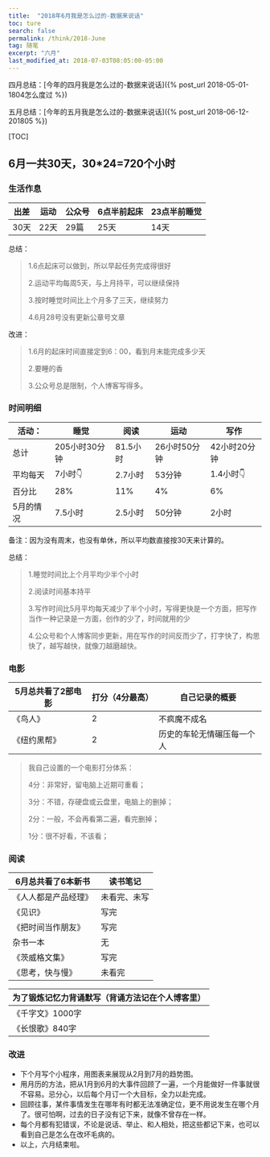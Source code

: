 ```yaml
---
title:  "2018年6月我是怎么过的-数据来说话"
toc: ture
search: false
permalink: /think/2018-June
tag: 随笔
excerpt: "六月"
last_modified_at: 2018-07-03T08:05:00-05:00
---
```


四月总结：[今年的四月我是怎么过的-数据来说话]({% post_url 2018-05-01-1804怎么度过 %})

五月总结：[今年的五月我是怎么过的-数据来说话]({% post_url 2018-06-12-201805 %})

[TOC]



## 6月一共30天，30*24=720个小时

### 生活作息

| 出差 | 运动 | 公众号 | 6点半前起床 | 23点半前睡觉 |
| ---- | ---- | ------ | ----------- | ------------ |
| 30天 | 22天 | 29篇   | 25天        | 14天         |

总结：

> 1.6点起床可以做到，所以早起任务完成得很好
>
> 2.运动平均每周5天，与上月持平，可以继续保持
>
> 3.按时睡觉时间比上个月多了三天，继续努力
>
> 4.6月28号没有更新公章号文章

改进：

> 1.6月的起床时间直接定到6：00，看到月末能完成多少天
>
> 2.要睡的香
>
> 3.公众号总是限制，个人博客写得多。

### 时间明细

| 活动：    | 睡觉          | 阅读     | 运动         | 写作         |
| --------- | ------------- | -------- | ------------ | ------------ |
| 总计      | 205小时30分钟 | 81.5小时 | 26小时50分钟 | 42小时20分钟 |
| 平均每天  | 7小时👇        | 2.7小时  | 53分钟       | 1.4小时👇     |
| 百分比    | 28%           | 11%      | 4%           | 6%           |
| 5月的情况 | 7.5小时       | 2.5小时  | 50分钟       | 2小时        |

备注：因为没有周末，也没有单休，所以平均数直接按30天来计算的。

总结：

> 1.睡觉时间比上个月平均少半个小时
>
> 2.阅读时间基本持平
>
> 3.写作时间比5月平均每天减少了半个小时，写得更快是一个方面，把写作当作一种记录是一方面，创作的少了，时间就用的少
>
> 4.公众号和个人博客同步更新，用在写作的时间反而少了，打字快了，构思快了，越写越快，就像刀越磨越快。



### 电影

| 5月总共看了2部电影 | 打分（4分最高） | 自己记录的概要             |
| ------------------ | --------------- | -------------------------- |
| 《鸟人》           | 2               | 不疯魔不成名               |
| 《纽约黑帮》       | 2               | 历史的车轮无情碾压每一个人 |

> 我自己设置的一个电影打分体系：
>
> 4分：非常好，留电脑上近期可重看；
>
> 3分：不错，存硬盘或云盘里，电脑上的删掉；
>
> 2分：一般，不会再看第二遍，看完删掉；
>
> 1分：很不好看，不该看；



### 阅读

| 6月总共看了6本新书   | 读书笔记     |
| -------------------- | ------------ |
| 《人人都是产品经理》 | 未看完、未写 |
| 《见识》             | 写完         |
| 《把时间当作朋友》   | 写完         |
| 杂书一本             | 无           |
| 《茨威格文集》       | 写完         |
| 《思考，快与慢》     | 未看完       |

| 为了锻炼记忆力背诵默写（背诵方法记在个人博客里） |
| ------------------------------------------------ |
| 《千字文》1000字                                 |
| 《长恨歌》840字                                  |

### 改进

- 下个月写个小程序，用图表来展现从2月到7月的趋势图。
- 用月历的方法，把从1月到6月的大事件回顾了一遍，一个月能做好一件事就很不容易。忌分心，以后每个月订一个大目标，全力以赴完成。
- 回顾往事，某件事情发生在哪年有时都无法准确定位，更不用说发生在哪个月了。很可怕啊，过去的日子没有记下来，就像不曾存在一样。
- 每个月都有犯错误，不论是说话、举止、和人相处，把这些都记下来，也可以看到自己是怎么在改坏毛病的。
- 以上，六月结束啦。

